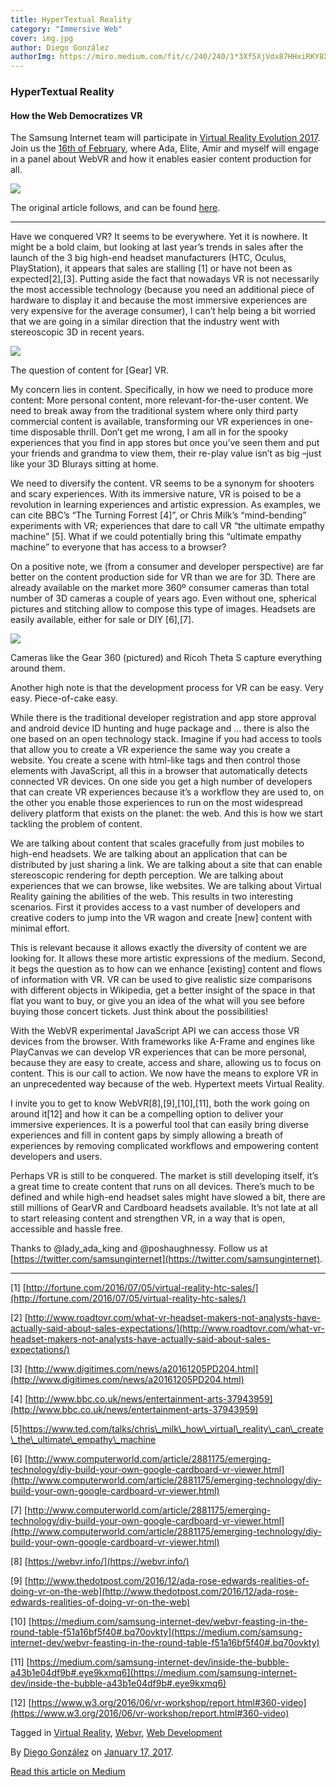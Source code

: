 ```yaml
---
title: HyperTextual Reality
category: "Immersive Web"
cover: img.jpg
author: Diego González
authorImg: https://miro.medium.com/fit/c/240/240/1*3Xf5XjVdx87HHxiRKY8X1Q.jpeg
---
```


### HyperTextual Reality

#### How the Web Democratizes VR

The Samsung Internet team will participate in [Virtual Reality Evolution 2017](http://www.virtualrealityevo.com/). Join us the [16th of February](http://www.virtualrealityevo.com/agenda), where Ada, Elite, Amir and myself will engage in a panel about WebVR and how it enables easier content production for all.

![](https://cdn-images-1.medium.com/max/800/1*xKKanTqn5Jxc0oNhZXEi7g.jpeg)

The original article follows, and can be found [here](http://www.virtualrealityevo.com/single-post/2017/01/11/Hypertextual-Reality-and-the-VR-Storm).

* * *

Have we conquered VR? It seems to be everywhere. Yet it is nowhere. It might be a bold claim, but looking at last year’s trends in sales after the launch of the 3 big high-end headset manufacturers (HTC, Oculus, PlayStation), it appears that sales are stalling \[1\] or have not been as expected\[2\],\[3\]. Putting aside the fact that nowadays VR is not necessarily the most accessible technology (because you need an additional piece of hardware to display it and because the most immersive experiences are very expensive for the average consumer), I can’t help being a bit worried that we are going in a similar direction that the industry went with stereoscopic 3D in recent years.

![](https://cdn-images-1.medium.com/max/800/1*8u_-5BgnxqogFLsDvxnN-A.jpeg)

The question of content for \[Gear\] VR.

My concern lies in content. Specifically, in how we need to produce more content: More personal content, more relevant-for-the-user content. We need to break away from the traditional system where only third party commercial content is available, transforming our VR experiences in one-time disposable thrill. Don’t get me wrong, I am all in for the spooky experiences that you find in app stores but once you’ve seen them and put your friends and grandma to view them, their re-play value isn’t as big –just like your 3D Blurays sitting at home.

We need to diversify the content. VR seems to be a synonym for shooters and scary experiences. With its immersive nature, VR is poised to be a revolution in learning experiences and artistic expression. As examples, we can cite BBC’s “The Turning Forrest \[4\]”, or Chris Milk’s “mind-bending” experiments with VR; experiences that dare to call VR “the ultimate empathy machine” \[5\]. What if we could potentially bring this “ultimate empathy machine” to everyone that has access to a browser?

On a positive note, we (from a consumer and developer perspective) are far better on the content production side for VR than we are for 3D. There are already available on the market more 360º consumer cameras than total number of 3D cameras a couple of years ago. Even without one, spherical pictures and stitching allow to compose this type of images. Headsets are easily available, either for sale or DIY \[6\],\[7\].

![](https://cdn-images-1.medium.com/max/800/1*M-mwwtclaSAaDRjXdfJBnA.jpeg)

Cameras like the Gear 360 (pictured) and Ricoh Theta S capture everything around them.

Another high note is that the development process for VR can be easy. Very easy. Piece-of-cake easy.

While there is the traditional developer registration and app store approval and android device ID hunting and huge package and … there is also the one based on an open technology stack. Imagine if you had access to tools that allow you to create a VR experience the same way you create a website. You create a scene with html-like tags and then control those elements with JavaScript, all this in a browser that automatically detects connected VR devices. On one side you get a high number of developers that can create VR experiences because it’s a workflow they are used to, on the other you enable those experiences to run on the most widespread delivery platform that exists on the planet: the web. And this is how we start tackling the problem of content.

We are talking about content that scales gracefully from just mobiles to high-end headsets. We are talking about an application that can be distributed by just sharing a link. We are talking about a site that can enable stereoscopic rendering for depth perception. We are talking about experiences that we can browse, like websites. We are talking about Virtual Reality gaining the abilities of the web. This results in two interesting scenarios. First it provides access to a vast number of developers and creative coders to jump into the VR wagon and create \[new\] content with minimal effort.

This is relevant because it allows exactly the diversity of content we are looking for. It allows these more artistic expressions of the medium. Second, it begs the question as to how can we enhance \[existing\] content and flows of information with VR. VR can be used to give realistic size comparisons with different objects in Wikipedia, get a better insight of the space in that flat you want to buy, or give you an idea of the what will you see before buying those concert tickets. Just think about the possibilities!

With the WebVR experimental JavaScript API we can access those VR devices from the browser. With frameworks like A-Frame and engines like PlayCanvas we can develop VR experiences that can be more personal, because they are easy to create, access and share, allowing us to focus on content. This is our call to action. We now have the means to explore VR in an unprecedented way because of the web. Hypertext meets Virtual Reality.

I invite you to get to know WebVR\[8\],\[9\],\[10\],\[11\], both the work going on around it\[12\] and how it can be a compelling option to deliver your immersive experiences. It is a powerful tool that can easily bring diverse experiences and fill in content gaps by simply allowing a breath of experiences by removing complicated workflows and empowering content developers and users.

Perhaps VR is still to be conquered. The market is still developing itself, it’s a great time to create content that runs on all devices. There’s much to be defined and while high-end headset sales might have slowed a bit, there are still millions of GearVR and Cardboard headsets available. It’s not late at all to start releasing content and strengthen VR, in a way that is open, accessible and hassle free.

Thanks to @lady\_ada\_king and @poshaughnessy. Follow us at [https://twitter.com/samsunginternet](https://twitter.com/samsunginternet).

* * *

\[1\] [http://fortune.com/2016/07/05/virtual-reality-htc-sales/](http://fortune.com/2016/07/05/virtual-reality-htc-sales/)

\[2\] [http://www.roadtovr.com/what-vr-headset-makers-not-analysts-have-actually-said-about-sales-expectations/](http://www.roadtovr.com/what-vr-headset-makers-not-analysts-have-actually-said-about-sales-expectations/)

\[3\] [http://www.digitimes.com/news/a20161205PD204.html](http://www.digitimes.com/news/a20161205PD204.html)

\[4\] [http://www.bbc.co.uk/news/entertainment-arts-37943959](http://www.bbc.co.uk/news/entertainment-arts-37943959)

\[5\]https://www.ted.com/talks/chris\_milk\_how\_virtual\_reality\_can\_create\_the\_ultimate\_empathy\_machine

\[6\] [http://www.computerworld.com/article/2881175/emerging-technology/diy-build-your-own-google-cardboard-vr-viewer.html](http://www.computerworld.com/article/2881175/emerging-technology/diy-build-your-own-google-cardboard-vr-viewer.html)

\[7\] [http://www.computerworld.com/article/2881175/emerging-technology/diy-build-your-own-google-cardboard-vr-viewer.html](http://www.computerworld.com/article/2881175/emerging-technology/diy-build-your-own-google-cardboard-vr-viewer.html)

\[8\] [https://webvr.info/](https://webvr.info/)

\[9\] [http://www.thedotpost.com/2016/12/ada-rose-edwards-realities-of-doing-vr-on-the-web](http://www.thedotpost.com/2016/12/ada-rose-edwards-realities-of-doing-vr-on-the-web)

\[10\] [https://medium.com/samsung-internet-dev/webvr-feasting-in-the-round-table-f51a16bf5f40#.bq70ovkty](https://medium.com/samsung-internet-dev/webvr-feasting-in-the-round-table-f51a16bf5f40#.bq70ovkty)

\[11\] [https://medium.com/samsung-internet-dev/inside-the-bubble-a43b1e04df9b#.eye9kxmq6](https://medium.com/samsung-internet-dev/inside-the-bubble-a43b1e04df9b#.eye9kxmq6)

\[12\] [https://www.w3.org/2016/06/vr-workshop/report.html#360-video](https://www.w3.org/2016/06/vr-workshop/report.html#360-video)

Tagged in [Virtual Reality](https://medium.com/tag/virtual-reality), [Webvr](https://medium.com/tag/webvr), [Web Development](https://medium.com/tag/web-development)

By [Diego González](https://medium.com/@diekus) on [January 17, 2017](https://medium.com/p/3c375480e0d8).

[Read this article on Medium](https://medium.com/@diekus/hypertextual-reality-3c375480e0d8)
